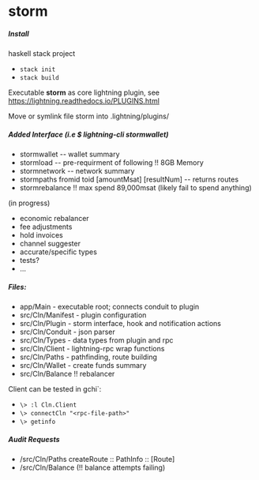 # storm 

##### Install
haskell stack project
- `stack init`
- `stack build`

Executable **storm** as core lightning plugin, see https://lightning.readthedocs.io/PLUGINS.html

Move or symlink file storm into .lightning/plugins/ 

##### Added Interface (i.e $ lightning-cli stormwallet)  
- stormwallet -- wallet summary
- stormload -- pre-requirment of following !! 8GB Memory
- stormnetwork -- network summary  
- stormpaths fromid toid [amountMsat] [resultNum] -- returns routes   
- stormrebalance !! max spend 89,000msat (likely fail to spend anything) 
  
(in progress)
- economic rebalancer 
- fee adjustments 
- hold invoices
- channel suggester
- accurate/specific types 
- tests?
- ...

##### Files: 
- app/Main - executable root; connects conduit to plugin
- src/Cln/Manifest - plugin configuration
- src/Cln/Plugin - storm interface, hook and notification actions
- src/Cln/Conduit - json parser
- src/Cln/Types - data types from plugin and rpc
- src/Cln/Client - lightning-rpc wrap functions
- src/Cln/Paths - pathfinding, route building
- src/Cln/Wallet - create funds summary
- src/Cln/Balance !! rebalancer

Client can be tested in gchi`:
- `\> :l Cln.Client`
- `\> connectCln "<rpc-file-path>"`
- `\> getinfo`


##### Audit Requests
- /src/Cln/Paths createRoute :: PathInfo :: [Route]
- /src/Cln/Balance (!! balance attempts failing) 

